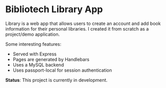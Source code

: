 # Bibliotech Library App

Library is a web app that allows users to create an account and add book information for their personal libraries. I created it from scratch as a project/demo application.

Some interesting features:

* Served with Express
* Pages are generated by Handlebars
* Uses a MySQL backend
* Uses passport-local for session authentication

**Status**: This project is currently in development.